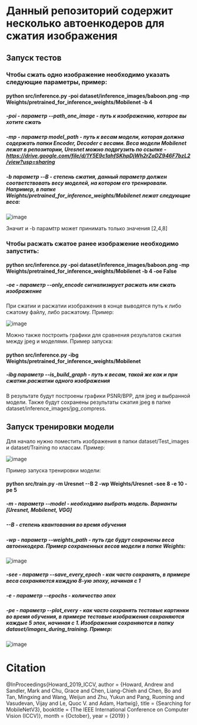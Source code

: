 # Данный репозиторий содержит несколько автоенкодеров для сжатия изображения

## Запуск тестов

### Чтобы сжать одно изображение необходимо указать следующие параметры, пример:

#### python src/inference.py -poi dataset/inference_images/baboon.png  -mp Weights/pretrained_for_inference_weights/Mobilenet -b 4 

##### -poi - параметр --path_one_image - путь к изображению, которое вы хотите сжать

##### -mp - параметр model_path - путь к весам модели, которая должна содержать папки Encoder, Decoder с весами. Веса модели Mobilenet лежат в репозитории, Uresnet можно подргузить по ссылке - https://drive.google.com/file/d/1Y5E9c1ahfSKhpDjWh2rZaDZ946F7bzL2/view?usp=sharing

##### -b параметр --B - степень сжатия, данный параметр должен соответствовать весу моделей, на котором его тренировали. Например, в папке Weights/pretrained_for_inference_weights/Mobilenet лежат следующие веса: 

![image](https://github.com/stpic270/information_theory_and_coding/assets/58371161/b58e72b4-c74e-4a8c-8b83-a096bc15a27f)

Значит и -b парамtтр может принимать только значения [2,4,8]

### Чтобы расжать сжатое ранее изображение необходимо запустить:

#### python src/inference.py -poi dataset/inference_images/baboon.png  -mp Weights/pretrained_for_inference_weights/Mobilenet -b 4 -oe False

##### -oe - параметр --only_encode сигнализирует расжать или сжать изображение 

При сжатии и расжатии изображения в конце выводятся путь к либо сжатому файлу, либо расжатому. Пример:

![image](https://github.com/stpic270/information_theory_and_coding/assets/58371161/77266c35-3792-49cf-b399-ba8935f287fd)

Можно также построить графики для сравнения результатов сжатия между jpeg и моделями. Пример запуска:

#### python src/inference.py -ibg Weights/pretrained_for_inference_weights/Mobilenet

##### -ibg параметр --is_build_graph - путь к весам, такой же как и при сжатии.расжатии одного изображения

В результате будут построены графики PSNR/BPP, для jpeg и выбранной модели. Также будут сохранены результаты сжатия jpeg в папке dataset/inference_images/jpg_compress.

## Запуск тренировки модели

Для начало нужно поместить изображения в папки dataset/Test_images и dataset/Training по классам. Пример:

![image](https://github.com/stpic270/information_theory_and_coding/assets/58371161/a670d6a0-4af5-4f17-9082-d586855a0310)

Пример запуска тренировки модели:

#### python src/train.py -m Uresnet --B 2 -wp Weights/Uresnet -see 8 -e 10 -pe 5 

##### -m - параметр --model - необходимо выбрать модель. Варианты [Uresnet, Mobilenet, VGG]

##### --B - степень квантования во время обучения

##### -wp - параметр --weights_path - путь где будут сохранены веса автоенкодера. Пример сохраненных весов модели в папке Weights:

![image](https://github.com/stpic270/information_theory_and_coding/assets/58371161/aa90ea1e-f622-4718-b7f1-45aa289ddbff)

##### -see - параметр --save_every_epoch - как часто сохранять, в примере веса сохраняются каждую 8-ую эпоху, начиная с 1
##### -e - параметр --epochs - количество эпох
##### -pe - параметр --plot_every - как часто сохранять тестовые картинки во время обучения, в примере тестовые изображения сохраняются каждые 5 эпох, начиная с 1. Изображения сохраняются в папку dataset/images_during_training. Пример:

![image](https://github.com/stpic270/information_theory_and_coding/assets/58371161/85077b54-bcad-4337-aaa1-12f71271d0f6)

# Citation

@InProceedings{Howard_2019_ICCV,
author = {Howard, Andrew and Sandler, Mark and Chu, Grace and Chen, Liang-Chieh and Chen, Bo and Tan, Mingxing and Wang, Weijun and Zhu, Yukun and Pang, Ruoming and Vasudevan, Vijay and Le, Quoc V. and Adam, Hartwig},
title = {Searching for MobileNetV3},
booktitle = {The IEEE International Conference on Computer Vision (ICCV)},
month = {October},
year = {2019}
}











